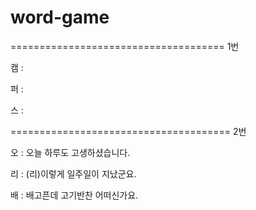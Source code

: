 # word-game

=====================================
1번

캠 : 

퍼 : 

스 : 

======================================
2번

오 : 오늘 하루도 고생하셨습니다.

리 : (리)이렇게 일주일이 지났군요.

배 : 배고픈데 고기반찬 어떠신가요.
